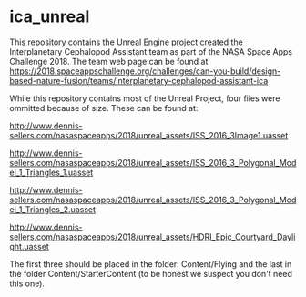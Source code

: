 # ica_unreal

This repository contains the Unreal Engine project created the Interplanetary Cephalopod Assistant team as part of the NASA Space Apps Challenge 2018.  The team web page can be found at https://2018.spaceappschallenge.org/challenges/can-you-build/design-based-nature-fusion/teams/interplanetary-cephalopod-assistant-ica

While this repository contains most of the Unreal Project, four files were ommitted because of size.  These can be found at:

http://www.dennis-sellers.com/nasaspaceapps/2018/unreal_assets/ISS_2016_3Image1.uasset

http://www.dennis-sellers.com/nasaspaceapps/2018/unreal_assets/ISS_2016_3_Polygonal_Model_1_Triangles_1.uasset

http://www.dennis-sellers.com/nasaspaceapps/2018/unreal_assets/ISS_2016_3_Polygonal_Model_1_Triangles_2.uasset

http://www.dennis-sellers.com/nasaspaceapps/2018/unreal_assets/HDRI_Epic_Courtyard_Daylight.uasset

The first three should be placed in the folder: Content/Flying and the last in the folder Content/StarterContent (to be honest we suspect you don't need this one).
